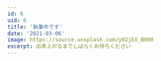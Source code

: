 ```yaml
---
id: 6
uid: 6
title: '執筆中です'
date: '2021-03-06'
image: https://source.unsplash.com/y02jEX_B0O0
excerpt: 出来上がるまでしばらくお待ちください
---
```

